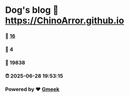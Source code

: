 # Dog's blog :link: https://ChinoArror.github.io 
### :page_facing_up: [16](https://ChinoArror.github.io/tag.html) 
### :speech_balloon: 4 
### :hibiscus: 19838 
### :alarm_clock: 2025-06-28 19:53:15 
### Powered by :heart: [Gmeek](https://github.com/Meekdai/Gmeek)
